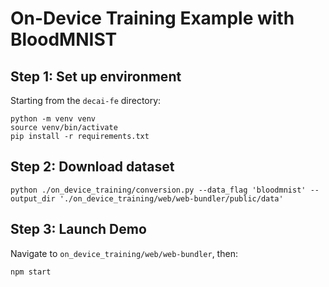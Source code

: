 # On-Device Training Example with BloodMNIST

## Step 1: Set up environment

Starting from the `decai-fe` directory:

```
python -m venv venv
source venv/bin/activate
pip install -r requirements.txt
```

## Step 2: Download dataset

```
python ./on_device_training/conversion.py --data_flag 'bloodmnist' --output_dir './on_device_training/web/web-bundler/public/data'
```

## Step 3: Launch Demo

Navigate to ``on_device_training/web/web-bundler``, then:

```
npm start
```